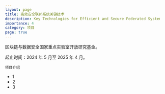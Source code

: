 ```yaml
---
layout: page
title: 高效安全联邦系统关键技术
description: Key Technologies for Efficient and Secure Federated System
importance: 4
category: 项目
page: true
---
```


区块链与数据安全国家重点实验室开放研究基金。

起止时间：2024 年 5 月至 2025 年 4 月。

    项目介绍

- 1
- 2
- 3